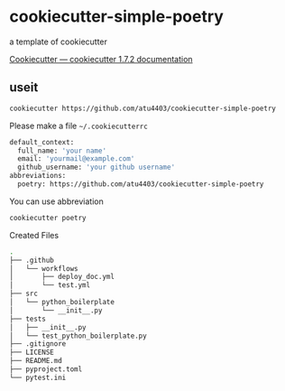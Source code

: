 # cookiecutter-simple-poetry

a template of cookiecutter

[Cookiecutter — cookiecutter 1.7.2 documentation](https://cookiecutter.readthedocs.io/en/1.7.2/README.html)

## useit

```bash
cookiecutter https://github.com/atu4403/cookiecutter-simple-poetry
```

Please make a file `~/.cookiecutterrc`

```bash
default_context:
  full_name: 'your name'
  email: 'yourmail@example.com'
  github_username: 'your github username'
abbreviations:
  poetry: https://github.com/atu4403/cookiecutter-simple-poetry
```

You can use abbreviation

```bash
cookiecutter poetry
```

Created Files

```bash
.
├── .github
│   └── workflows
│       ├── deploy_doc.yml
│       └── test.yml
├── src
│   └── python_boilerplate
│       └── __init__.py
├── tests
│   ├── __init__.py
│   └── test_python_boilerplate.py
├── .gitignore
├── LICENSE
├── README.md
├── pyproject.toml
└── pytest.ini
```
